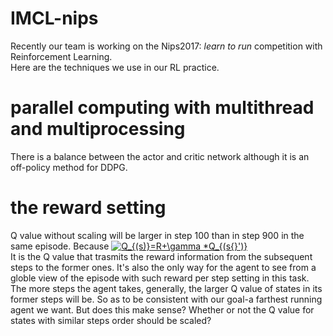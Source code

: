 
# IMCL-nips
Recently our team is working on the Nips2017: *learn to run* competition with Reinforcement Learning.  
Here are the techniques we use in our RL practice. 

# parallel computing with multithread and multiprocessing  
There is a balance between the actor and critic network although it is an off-policy method for DDPG.
# the reward setting 
Q value without scaling will be larger in step 100 than in step 900 in the same episode. Because <a href="https://www.codecogs.com/eqnedit.php?latex=Q_{(s)}=R&plus;\gamma&space;*Q_{(s{}')}" target="_blank"><img src="https://latex.codecogs.com/gif.latex?Q_{(s)}=R&plus;\gamma&space;*Q_{(s{}')}" title="Q_{(s)}=R+\gamma *Q_{(s{}')}" /></a>  
It is the Q value that trasmits the reward information from the subsequent steps to the former ones. It's also the only way for the agent to see from a globle view of the episode with such reward per step setting in this task. The more steps the agent takes, generally, the larger Q value of states in its former steps will be. So as to be consistent with our goal-a farthest running agent we want. But does this make sense? Whether or not the Q value for states with similar steps order should be scaled?

